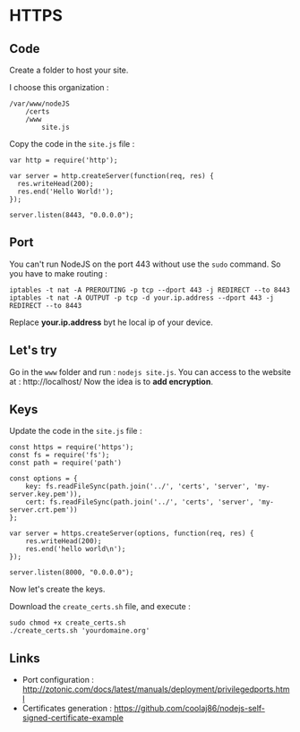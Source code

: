 HTTPS
=====

Code
----

Create a folder to host your site.

I choose this organization :

    /var/www/nodeJS
        /certs
        /www
            site.js

Copy the code in the `site.js` file :

    var http = require('http');
    
    var server = http.createServer(function(req, res) {
      res.writeHead(200);
      res.end('Hello World!');
    });
    
    server.listen(8443, "0.0.0.0");

Port
----

You can't run NodeJS on the port 443 without use the `sudo` command. So you have to make routing :

    iptables -t nat -A PREROUTING -p tcp --dport 443 -j REDIRECT --to 8443
    iptables -t nat -A OUTPUT -p tcp -d your.ip.address --dport 443 -j REDIRECT --to 8443

Replace **your.ip.address** byt he local ip of your device.

Let's try
---------

Go in the `www` folder and run : `nodejs site.js`. You can access to the website at : http://localhost/
Now the idea is to **add encryption**.

Keys
----

Update the code in the `site.js` file :

    const https = require('https');
    const fs = require('fs');
    const path = require('path')
    
    const options = {
        key: fs.readFileSync(path.join('../', 'certs', 'server', 'my-server.key.pem')),
        cert: fs.readFileSync(path.join('../', 'certs', 'server', 'my-server.crt.pem'))
    };
    
    var server = https.createServer(options, function(req, res) {
        res.writeHead(200);
        res.end('hello world\n');
    });
    
    server.listen(8000, "0.0.0.0");

Now let's create the keys.

Download the `create_certs.sh` file, and execute :

    sudo chmod +x create_certs.sh
    ./create_certs.sh 'yourdomaine.org'

Links
-----

* Port configuration : http://zotonic.com/docs/latest/manuals/deployment/privilegedports.html
* Certificates generation : https://github.com/coolaj86/nodejs-self-signed-certificate-example

